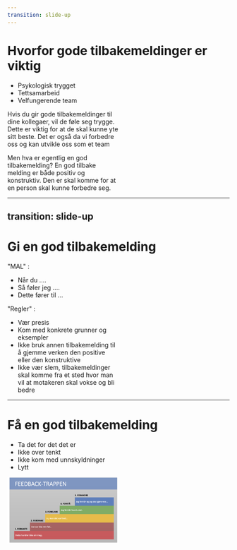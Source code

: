 ```yaml
---
transition: slide-up
---
```


# Hvorfor gode tilbakemeldinger er viktig

<div class="flex">
<div style="width: 50%">
<ul>
<li>Psykologisk trygget</li>
<li>Tettsamarbeid</li>
<li>Velfungerende team</li>
</ul>
</div>

<div style="width: 50%">
Hvis du gir gode tilbakemeldinger til dine kollegaer, vil de føle seg trygge. Dette er viktig for at de skal kunne yte sitt beste. Det er også da vi forbedre oss og kan utvikle oss som et team

Men hva er egentlig en god tilbakemelding?
En god tilbake melding er både positiv og konstruktiv. Den er skal komme for at en person skal kunne forbedre seg.

</div>

</div>

---
transition: slide-up
---

# Gi en god tilbakemelding

<div class="flex">
<div style="width: 50%">
"MAL" :
<ul>
<li>Når du ....</li>
<li>Så føler jeg ....</li>
<li>Dette fører til ...</li>
</ul>
</div>

<div style="width: 50%">
"Regler" : 
<ul>
<li>Vær presis</li>
<li>Kom med konkrete grunner og eksempler</li>
<li>Ikke bruk annen tilbakemelding til å gjemme verken den positive eller den konstruktive</li>
<li>Ikke vær slem, tilbakemeldinger skal komme fra et sted hvor man vil at motakeren skal vokse og bli bedre</li>
</ul>
</div>
</div>

---

# Få en god tilbakemelding

<div class="flex">
<div style="width: 50%">
<ul>
<li>Ta det for det det er</li>
<li>Ikke over tenkt</li>
<li>Ikke kom med unnskyldninger</li>
<li>Lytt</li>
</ul>
</div>

<div style="width: 50%">
<img border="rounded" src="../public/feedback-trappen.png">
</div>
</div>